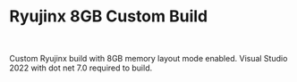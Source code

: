
<h1>
  <b>Ryujinx 8GB Custom Build</b>
</h1>
<br />
<p>
Custom Ryujinx build with 8GB memory layout mode enabled. Visual Studio 2022 with dot net 7.0 required to build.
</p>
